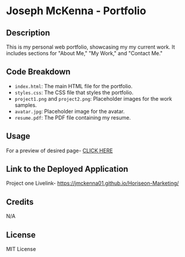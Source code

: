# Joseph McKenna - Portfolio

## Description

This is my personal web portfolio, showcasing my my current work. It includes sections for "About Me," "My Work," and "Contact Me."

## Code Breakdown

- `index.html`: The main HTML file for the portfolio.
- `styles.css`: The CSS file that styles the portfolio.
- `project1.png` and `project2.png`: Placeholder images for the work samples.
- `avatar.jpg`: Placeholder image for the avatar.
- `resume.pdf`: The PDF file containing my resume.

## Usage


For a preview of desired page-
[CLICK HERE](https://github.com/JMcKenna01/Joe-Mckenna-Portfolio-Page/blob/6ef3e1f9343a896584dd625d64fb8214a699e7c4/portfolio.page.png)

## Link to the Deployed Application

Project one Livelink- https://jmckenna01.github.io/Horiseon-Marketing/

## Credits
N/A 

## License
MIT License


